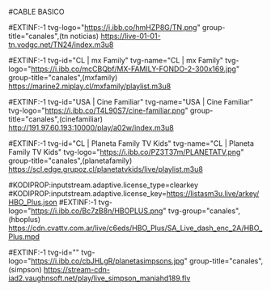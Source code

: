 #CABLE BASICO 

#EXTINF:-1 tvg-logo="https://i.ibb.co/hmHZP8G/TN.png" group-title="canales",(tn noticias)
https://live-01-01-tn.vodgc.net/TN24/index.m3u8

#EXTINF:-1 tvg-id="CL | mx Family" tvg-name="CL | mx Family" tvg-logo="https://i.ibb.co/mcCBQbf/MX-FAMILY-FONDO-2-300x169.jpg" group-title="canales",(mxfamily)
https://marine2.miplay.cl/mxfamily/playlist.m3u8

#EXTINF:-1 tvg-id="USA | Cine Familiar" tvg-name="USA | Cine Familiar" tvg-logo="https://i.ibb.co/T4L90S7/cine-familiar.png" group-title="canales",(cinefamiliar)
http://191.97.60.193:10000/play/a02w/index.m3u8

#EXTINF:-1 tvg-id="CL | Planeta Family TV Kids" tvg-name="CL | Planeta Family TV Kids" tvg-logo="https://i.ibb.co/PZ3T37m/PLANETATV.png" group-title="canales",(planetafamily)
https://scl.edge.grupoz.cl/planetatvkids/live/playlist.m3u8

#KODIPROP:inputstream.adaptive.license_type=clearkey
#KODIPROP:inputstream.adaptive.license_key=https://listasm3u.live/arkey/HBO_Plus.json
#EXTINF:-1 tvg-logo="https://i.ibb.co/Bc7zB8n/HBOPLUS.png" tvg-group="canales",(hboplus)
https://cdn.cvattv.com.ar/live/c6eds/HBO_Plus/SA_Live_dash_enc_2A/HBO_Plus.mpd

#EXTINF:-1 tvg-id="" tvg-logo="https://i.ibb.co/cbJHLgR/planetasimpsons.jpg" group-title="canales",(simpson)
https://stream-cdn-iad2.vaughnsoft.net/play/live_simpson_maniahd189.flv











